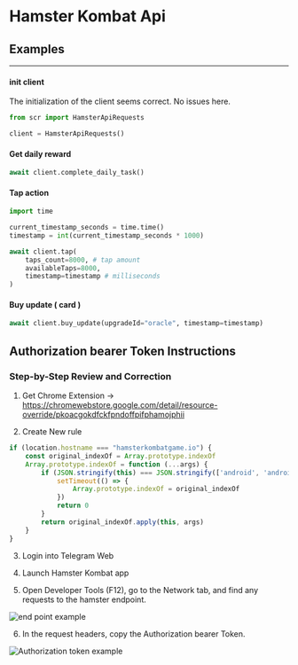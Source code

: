 # Hamster Kombat Api

## Examples
___
#### init client

The initialization of the client seems correct. No issues here.

```py
from scr import HamsterApiRequests

client = HamsterApiRequests()
```

#### Get daily reward

```py
await client.complete_daily_task()
```

#### Tap action

```py
import time

current_timestamp_seconds = time.time()
timestamp = int(current_timestamp_seconds * 1000)

await client.tap(
    taps_count=8000, # tap amount
    availableTaps=8000,
    timestamp=timestamp # milliseconds
)
```

#### Buy update ( card )

```py
await client.buy_update(upgradeId="oracle", timestamp=timestamp)
```

## Authorization bearer Token Instructions

### Step-by-Step Review and Correction

1. Get Chrome Extension -> https://chromewebstore.google.com/detail/resource-override/pkoacgokdfckfpndoffpifphamojphii

2. Create New rule

```js
if (location.hostname === "hamsterkombatgame.io") {
    const original_indexOf = Array.prototype.indexOf
    Array.prototype.indexOf = function (...args) {
        if (JSON.stringify(this) === JSON.stringify(['android', 'android_x', 'ios'])) {
            setTimeout(() => {
                Array.prototype.indexOf = original_indexOf
            })
            return 0
        }
        return original_indexOf.apply(this, args)
    }
}
```

3. Login into Telegram Web

4. Launch Hamster Kombat app

5. Open Developer Tools (F12), go to the Network tab, and find any requests to the hamster endpoint.

![end point example](https://habrastorage.org/webt/vq/vm/-j/vqvm-jwovxn_z8ltlwumyfm5a5g.png)

6. In the request headers, copy the Authorization bearer Token.

![Authorization token example](https://habrastorage.org/webt/s4/q8/sw/s4q8sw02fy_y1_wgbyn-osio-is.png)